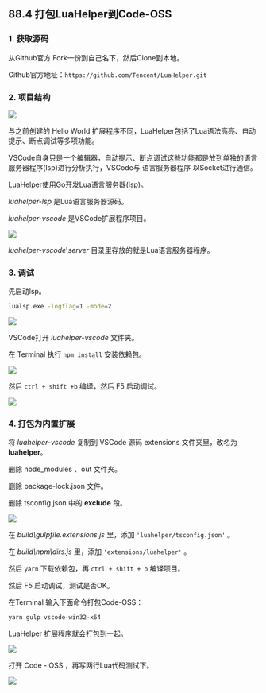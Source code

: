 ## 88.4 打包LuaHelper到Code-OSS

### 1. 获取源码

从Github官方 Fork一份到自己名下，然后Clone到本地。

Github官方地址：`https://github.com/Tencent/LuaHelper.git`

### 2. 项目结构

![](../../imgs/vscode_extension_dev/luahelper_builtin/luahelper_folder_struct.jpg)

与之前创建的 Hello World 扩展程序不同，LuaHelper包括了Lua语法高亮、自动提示、断点调试等多项功能。

VSCode自身只是一个编辑器，自动提示、断点调试这些功能都是放到单独的语言服务器程序(lsp)进行分析执行，VSCode与 语言服务器程序 以Socket进行通信。

LuaHelper使用Go开发Lua语言服务器(lsp)。

*luahelper-lsp* 是Lua语言服务器源码。

*luahelper-vscode* 是VSCode扩展程序项目。

![](../../imgs/vscode_extension_dev/luahelper_builtin/lua_lsp_exe.jpg)

*luahelper-vscode\server* 目录里存放的就是Lua语言服务器程序。

### 3. 调试

先启动lsp。

```bash
lualsp.exe -logflag=1 -mode=2
```

![](../../imgs/vscode_extension_dev/luahelper_builtin/start_lsp.jpg)

VSCode打开 *luahelper-vscode* 文件夹。

在 Terminal 执行 `npm install` 安装依赖包。

![](../../imgs/vscode_extension_dev/luahelper_builtin/luahelper_npm_install.jpg)

然后 `ctrl + shift +b` 编译，然后 F5 启动调试。

![](../../imgs/vscode_extension_dev/luahelper_builtin/luahelper_debug_work.jpg)

### 4. 打包为内置扩展

将 *luahelper-vscode* 复制到 VSCode 源码 extensions 文件夹里，改名为 **luahelper**。

删除 node_modules 、out 文件夹。

删除 package-lock.json 文件。

删除 tsconfig.json 中的 **exclude** 段。

![](../../imgs/vscode_extension_dev/luahelper_builtin/remove_exclude.png)

在 *build\gulpfile.extensions.js* 里，添加 `'luahelper/tsconfig.json'` 。

在 *build\npm\dirs.js* 里，添加 `'extensions/luahelper'` 。

然后 `yarn` 下载依赖包，再  `ctrl + shift + b` 编译项目。

然后 F5 启动调试，测试是否OK。

在Terminal 输入下面命令打包Code-OSS：

```bash
yarn gulp vscode-win32-x64
```

LuaHelper 扩展程序就会打包到一起。

![](../../imgs/vscode_extension_dev/luahelper_builtin/luahelper_builtin_app.jpg)

打开 Code - OSS ，再写两行Lua代码测试下。

![](../../imgs/vscode_extension_dev/luahelper_builtin/luahelper_in_code-oss.jpg)